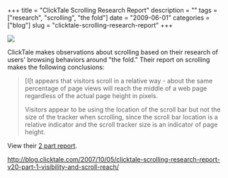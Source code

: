 +++
title = "ClickTale Scrolling Research Report"
description = ""
tags = ["research", "scrolling", "the fold"]
date = "2009-06-01"
categories = ["blog"]
slug = "clicktale-scrolling-research-report"
+++



  <div class="notebook-screenshot"><a href="http://blog.clicktale.com/2007/10/05/clicktale-scrolling-research-report-v20-part-1-visibility-and-scroll-reach/"><img src="/media/bluga/wt4a23b1609be7e.jpg"/></a></div><p>ClickTale makes observations about scrolling based on their research of users' browsing behaviors around "the fold." Their report on scrolling makes the following conclusions: </p>
<blockquote><p>[I[t appears that visitors scroll in a relative way - about the same percentage of page views will reach the middle of a web page regardless of the actual page height in pixels.</p>
<p>Visitors appear to be using the location of the scroll bar but not the size of the tracker when scrolling, since the scroll bar location is a relative indicator and the scroll tracker size is an indicator of page height.</p></blockquote>
<p>View their <a href="http://blog.clicktale.com/2007/10/05/clicktale-scrolling-research-report-v20-part-1-visibility-and-scroll-reach/">2 part report</a>.</p>
    
  <a href="http://blog.clicktale.com/2007/10/05/clicktale-scrolling-research-report-v20-part-1-visibility-and-scroll-reach/">http://blog.clicktale.com/2007/10/05/clicktale-scrolling-research-report-v20-part-1-visibility-and-scroll-reach/</a>
